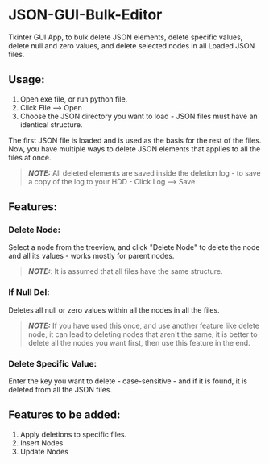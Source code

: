 # JSON-GUI-Bulk-Editor
Tkinter GUI App, to bulk delete JSON elements, delete specific values, delete null and zero values, and delete selected nodes in all Loaded JSON files.

## Usage:
<ol>
<li>Open exe file, or run python file.</li>
<li>Click File --> Open</li> 
<li>Choose the JSON directory you want to load - JSON files must have an identical structure.</li>
</ol>
  The first JSON file is loaded and is used as the basis for the rest of the files.
Now, you have multiple ways to delete JSON elements that applies to all the files at once.

> **_NOTE:_** All deleted elements are saved inside the deletion log - to save a copy of the log to your HDD - Click Log --> Save

## Features:

### Delete Node:
Select a node from the treeview, and click "Delete Node" to delete the node and all its values - works mostly for parent nodes.
> **_NOTE:_**: It is assumed that all files have the same structure.

### If Null Del:
Deletes all null or zero values within all the nodes in all the files.
> **_NOTE:_** If you have used this once, and use another feature like delete node, it can lead to deleting nodes that aren't the same, it is better to delete all the nodes you want first, then use this feature in the end.

### Delete Specific Value:
Enter the key you want to delete - case-sensitive - and if it is found, it is deleted from all the JSON files.

## Features to be added:
<ol>
<li>Apply deletions to specific files.</li> 
<li>Insert Nodes.</li>
<li>Update Nodes</li>
</ol>
